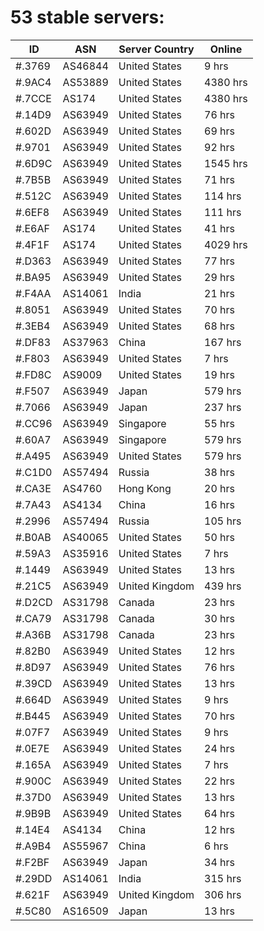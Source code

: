 # 53 stable servers:

| ID | ASN | Server Country | Online |
| ------ | ------ | ------ | ------ |
| #.3769 | AS46844 | United States | 9 hrs |
| #.9AC4 | AS53889 | United States | 4380 hrs |
| #.7CCE | AS174 | United States | 4380 hrs |
| #.14D9 | AS63949 | United States | 76 hrs |
| #.602D | AS63949 | United States | 69 hrs |
| #.9701 | AS63949 | United States | 92 hrs |
| #.6D9C | AS63949 | United States | 1545 hrs |
| #.7B5B | AS63949 | United States | 71 hrs |
| #.512C | AS63949 | United States | 114 hrs |
| #.6EF8 | AS63949 | United States | 111 hrs |
| #.E6AF | AS174 | United States | 41 hrs |
| #.4F1F | AS174 | United States | 4029 hrs |
| #.D363 | AS63949 | United States | 77 hrs |
| #.BA95 | AS63949 | United States | 29 hrs |
| #.F4AA | AS14061 | India | 21 hrs |
| #.8051 | AS63949 | United States | 70 hrs |
| #.3EB4 | AS63949 | United States | 68 hrs |
| #.DF83 | AS37963 | China | 167 hrs |
| #.F803 | AS63949 | United States | 7 hrs |
| #.FD8C | AS9009 | United States | 19 hrs |
| #.F507 | AS63949 | Japan | 579 hrs |
| #.7066 | AS63949 | Japan | 237 hrs |
| #.CC96 | AS63949 | Singapore | 55 hrs |
| #.60A7 | AS63949 | Singapore | 579 hrs |
| #.A495 | AS63949 | United States | 579 hrs |
| #.C1D0 | AS57494 | Russia | 38 hrs |
| #.CA3E | AS4760 | Hong Kong | 20 hrs |
| #.7A43 | AS4134 | China | 16 hrs |
| #.2996 | AS57494 | Russia | 105 hrs |
| #.B0AB | AS40065 | United States | 50 hrs |
| #.59A3 | AS35916 | United States | 7 hrs |
| #.1449 | AS63949 | United States | 13 hrs |
| #.21C5 | AS63949 | United Kingdom | 439 hrs |
| #.D2CD | AS31798 | Canada | 23 hrs |
| #.CA79 | AS31798 | Canada | 30 hrs |
| #.A36B | AS31798 | Canada | 23 hrs |
| #.82B0 | AS63949 | United States | 12 hrs |
| #.8D97 | AS63949 | United States | 76 hrs |
| #.39CD | AS63949 | United States | 13 hrs |
| #.664D | AS63949 | United States | 9 hrs |
| #.B445 | AS63949 | United States | 70 hrs |
| #.07F7 | AS63949 | United States | 9 hrs |
| #.0E7E | AS63949 | United States | 24 hrs |
| #.165A | AS63949 | United States | 7 hrs |
| #.900C | AS63949 | United States | 22 hrs |
| #.37D0 | AS63949 | United States | 13 hrs |
| #.9B9B | AS63949 | United States | 64 hrs |
| #.14E4 | AS4134 | China | 12 hrs |
| #.A9B4 | AS55967 | China | 6 hrs |
| #.F2BF | AS63949 | Japan | 34 hrs |
| #.29DD | AS14061 | India | 315 hrs |
| #.621F | AS63949 | United Kingdom | 306 hrs |
| #.5C80 | AS16509 | Japan | 13 hrs |


